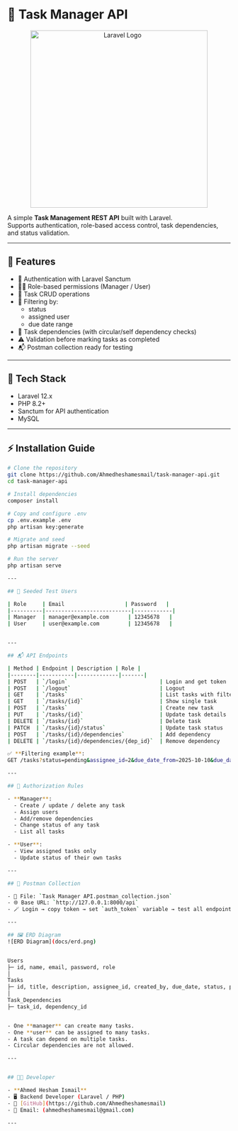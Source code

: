 # 📝 Task Manager API

<p align="center">
    <a href="https://laravel.com" target="_blank">
        <img src="https://raw.githubusercontent.com/laravel/art/master/logo-lockup/5%20SVG/2%20CMYK/1%20Full%20Color/laravel-logolockup-cmyk-red.svg" width="400" alt="Laravel Logo">
    </a>
</p>

A simple **Task Management REST API** built with Laravel.  
Supports authentication, role-based access control, task dependencies, and status validation.

---

## 🚀 Features

- 🔐 Authentication with Laravel Sanctum  
- 🧑‍💼 Role-based permissions (Manager / User)  
- 📝 Task CRUD operations  
- 🧭 Filtering by:
  - status
  - assigned user
  - due date range
- 🧩 Task dependencies (with circular/self dependency checks)
- ⚠️ Validation before marking tasks as completed
- 📬 Postman collection ready for testing

---

## 🧰 Tech Stack

- Laravel 12.x  
- PHP 8.2+  
- Sanctum for API authentication  
- MySQL

---

## ⚡ Installation Guide

```bash
# Clone the repository
git clone https://github.com/Ahmedheshamesmail/task-manager-api.git
cd task-manager-api

# Install dependencies
composer install

# Copy and configure .env
cp .env.example .env
php artisan key:generate

# Migrate and seed
php artisan migrate --seed

# Run the server
php artisan serve

---

## 🔑 Seeded Test Users

| Role     | Email                   | Password   |
|----------|---------------------------|------------|
| Manager  | manager@example.com      | 12345678   |
| User     | user@example.com         | 12345678   |


---

## 📬 API Endpoints

| Method | Endpoint | Description | Role |
|--------|-----------|-------------|-------|
| POST   | `/login`                             | Login and get token                | All |
| POST   | `/logout`                            | Logout                             | Auth |
| GET    | `/tasks`                             | List tasks with filters            | Manager / User |
| GET    | `/tasks/{id}`                        | Show single task                   | Manager / Assignee |
| POST   | `/tasks`                             | Create new task                    | Manager |
| PUT    | `/tasks/{id}`                        | Update task details                | Manager |
| DELETE | `/tasks/{id}`                        | Delete task                        | Manager |
| PATCH  | `/tasks/{id}/status`                 | Update task status                 | Manager / Assignee |
| POST   | `/tasks/{id}/dependencies`           | Add dependency                     | Manager |
| DELETE | `/tasks/{id}/dependencies/{dep_id}`  | Remove dependency                  | Manager |

✅ **Filtering example**:
GET /tasks?status=pending&assignee_id=2&due_date_from=2025-10-10&due_date_to=2025-10-30

---

## 🧭 Authorization Rules

- **Manager**:
  - Create / update / delete any task
  - Assign users
  - Add/remove dependencies
  - Change status of any task
  - List all tasks

- **User**:
  - View assigned tasks only
  - Update status of their own tasks

---

## 🧪 Postman Collection

- 📁 File: `Task Manager API.postman_collection.json`  
- 🌐 Base URL: `http://127.0.0.1:8000/api`  
- 🪄 Login → copy token → set `auth_token` variable → test all endpoints 🚀

---

## 🖼️ ERD Diagram
![ERD Diagram](docs/erd.png)


Users
├─ id, name, email, password, role
│
Tasks
├─ id, title, description, assignee_id, created_by, due_date, status, priority
│
Task_Dependencies
├─ task_id, dependency_id


- One **manager** can create many tasks.  
- One **user** can be assigned to many tasks.  
- A task can depend on multiple tasks.  
- Circular dependencies are not allowed.

---


## 🧑‍💻 Developer

- **Ahmed Hesham Ismail**  
- 🖥️ Backend Developer (Laravel / PHP)  
- 🐙 [GitHub](https://github.com/Ahmedheshamesmail)  
- 📧 Email: (ahmedheshamesmail@gmail.com)

---

